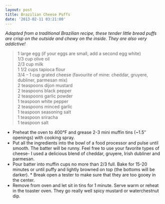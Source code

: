 ```yaml
---
layout: post
title: Brazilian Cheese Puffs
date: '2013-02-11 03:21:00'
---
```


*Adapted from a traditional Brazilian recipe, these tender little bread puffs are crisp on the outside and chewy on the inside. They are also very addictive!*
 
> 1 large egg (if your eggs are small, add a second egg white)   
> 1/3 cup olive oil      
> 2/3 cup milk      
> 1 1/2 cups tapioca flour      
> 3/4 – 1 cup grated cheese (favourite of mine: cheddar, gruyere, dubliner, parmesan mix)      
> 2 teaspoons dijon mustard      
> 2 teaspoons black pepper      
> 2 teaspoons garlic powder      
> 1 teaspoon white pepper      
> 2 teaspoons minced garlic      
> 1 teaspoon seasoning salt      
> 1 teaspoon sriracha      
> 1 teaspoon salt      

* Preheat the oven to 400°F and grease 2-3 mini muffin tins (~1.5″ openings) with cooking spray.
* Put all the ingredients into the bowl of a food processor and pulse until smooth. The batter will be runny. Feel free to use your favorite types of cheese- I used a delicious blend of cheddar, gruyere, Irish dubliner and parmesan.
* Pour batter into muffin cups no more than 2/3 full. Bake for 15-20 minutes or until puffy and lightly browned on top (the bottoms will be darker). * Break open a tester to make sure that they are too gooey in the center.
* Remove from oven and let sit in tins for 1 minute. Serve warm or reheat in the toaster oven. They go really well spicy mustard or waterchestnut dip.